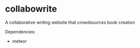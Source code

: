 # collabowrite
A collaborative writing website that crowdsources book creation

Dependencies:
* meteor